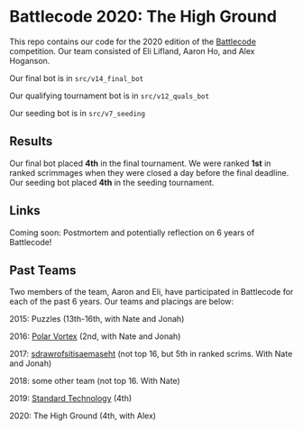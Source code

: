 # Battlecode 2020: The High Ground

This repo contains our code for the 2020 edition of the [Battlecode](https://battlecode.org) competition. Our team consisted of Eli Lifland, Aaron Ho, and Alex Hoganson.

Our final bot is in `src/v14_final_bot`

Our qualifying tournament bot is in `src/v12_quals_bot`

Our seeding bot is in `src/v7_seeding`

## Results

Our final bot placed **4th** in the final tournament. 
We were ranked **1st** in ranked scrimmages when they were closed a day before the final deadline. 
Our seeding bot placed **4th** in the seeding tournament.

## Links

Coming soon: Postmortem and potentially reflection on 6 years of Battlecode!

## Past Teams 

Two members of the team, Aaron and Eli, have participated in Battlecode for each of the past 6 years. Our teams and placings are below:

2015: Puzzles (13th-16th, with Nate and Jonah)

2016: [Polar Vortex](https://github.com/Platinuman/Battlecode2016) (2nd, with Nate and Jonah)

2017: [sdrawrofsitisaemaseht](https://github.com/npfoss/team008) (not top 16, but 5th in ranked scrims. With Nate and Jonah)

2018: some other team (not top 16. With Nate)

2019: [Standard Technology](https://github.com/uvafan/bc2019) (4th)

2020: The High Ground (4th, with Alex)

